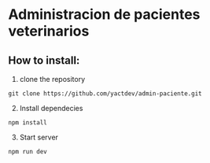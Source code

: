 # **Administracion de pacientes veterinarios**

## How to install:
 1. clone the repository 

`git clone https://github.com/yactdev/admin-paciente.git`
 
 2. Install dependecies

 `npm install`

 3. Start server

 `npm run dev`


